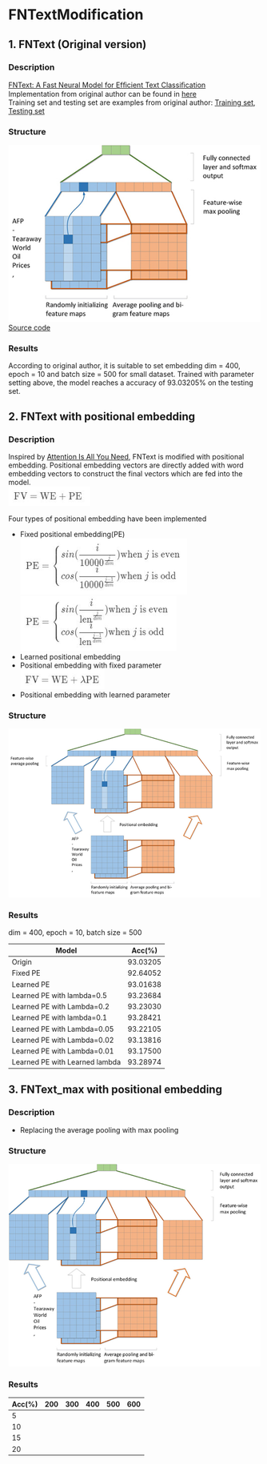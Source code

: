 # FNTextModification
## 1. FNText (Original version)
### Description
[FNText: A Fast Neural Model for Efﬁcient Text Classiﬁcation](emnlp2018.pdf)  
Implementation from original author can be found in [here](https://github.com/Ra1nyHouse/FNText)  
Training set and testing set are examples from original author:
[Training set](src/ag.train.txt),
[Testing set](src/ag.text.txt)
### Structure
![fntext](fntext.jpg)  
[Source code](src/fntext_bi.c)
### Results
According to original author, it is suitable to set embedding dim = 400, epoch = 10 and batch size = 500 for small dataset.
Trained with parameter setting above, the model reaches a accuracy of 93.03205% on the testing set.
## 2. FNText with positional embedding
### Description
Inspired by [Attention Is All You Need](http://papers.nips.cc/paper/7181-attention-is-all-you-need), FNText is modified with positional embedding. Positional embedding vectors are directly added with word embedding vectors to construct the final vectors which are fed into the model.  
![fn](fn.JPG)  
  
Four types of positional embedding have been implemented
* Fixed positional embedding(PE)  
![pe_ori](pe_ori.JPG)
![pe_mod](pe_mod.JPG)
* Learned positional embedding
* Positional embedding with fixed parameter  
![fn_la](fn_la.JPG)  
* Positional embedding with learned parameter
### Structure
![fntext_mod](fntext_mod.jpg)
### Results
dim = 400, epoch = 10, batch size = 500

Model|Acc(%)|
-|-|
Origin|93.03205
Fixed PE|92.64052
Learned PE|93.01638
Learned PE with lambda=0.5|93.23684
Learned PE with Lambda=0.2|93.23030
Learned PE with lambda=0.1|93.28421
Learned PE with Lambda=0.05|93.22105
Learned PE with Lambda=0.02|93.13816
Learned PE with Lambda=0.01|93.17500
Learned PE with Learned lambda|93.28974

## 3. FNText_max with positional embedding
### Description
* Replacing the average pooling with max pooling
### Structure
![fntext_max](fntext_max.jpg)
### Results
Acc(%)|200|300|400|500|600
-|-|-|-|-|-|
5|
10|
15|
20|
